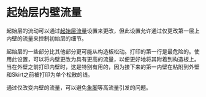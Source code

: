 起始层内壁流量
====
起始层的流动可以通过[起始层流量](material_flow_layer_0.md)设置来更改，但此设置允许通过仅更改第一层上内壁的流量来控制初始层的细节。

起始层的一些部分比其他部分更可能从构造板松动。打印的第一行是最危险的。使用此设置，可以将内壁更改为具有更高的流量，以便更好地将其附着到构造板上。当在外壁之前打印内壁时，这是特别有用的，因为接下来的第一内壁在粘附到外壁和Skirt之前被打印为单个松散的线。

通过仅改变内壁的流量，可以避免[象脚](../troubleshooting/elephants_foot.md)等高流量引发的问题。
